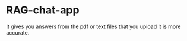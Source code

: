 # RAG-chat-app
It gives you answers from the pdf or text files that you upload it is more accurate.

